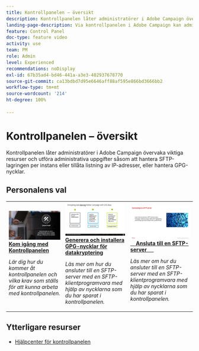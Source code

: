 ```yaml
---
title: Kontrollpanelen – översikt
description: Kontrollpanelen låter administratörer i Adobe Campaign övervaka viktiga resurser och utföra administrativa uppgifter såsom att hantera SFTP-lagringen per instans eller tillåta listning av IP-adresser, eller hantera GPG-nycklar.
landing-page-description: Via kontrollpanelen i Adobe Campaign kan administratörer i Adobe Campaign övervaka viktiga resurser och utföra administrativa uppgifter såsom att hantera SFTP-lagring per instans, tillåta listning av IP-adresser eller hantera GPG-nycklar.
feature: Control Panel
doc-type: feature video
activity: use
team: PM
role: Admin
level: Experienced
recommendations: noDisplay
exl-id: 67b35ad4-bd46-441a-a3e3-402937678770
source-git-commit: ca13bdbd7d95e6646aff88af595e866bd3666bb2
workflow-type: tm+mt
source-wordcount: '214'
ht-degree: 100%

---
```


# Kontrollpanelen – översikt

Kontrollpanelen låter administratörer i Adobe Campaign övervaka viktiga resurser och utföra administrativa uppgifter såsom att hantera SFTP-lagringen per instans eller tillåta listning av IP-adresser, eller hantera GPG-nycklar.

## Personalens val

<table>
<tr>
<td>
    <a href="./get-started.md">
      <img alt="Ansluta till en SFTP-server" src="./assets/kt-6385.jpg" />
    </a>
    <div>
      <a href="./get-started.md">
    <strong>Kom igång med Kontrollpanelen</strong>
    </a>
    </div>
    <p>
    <em>Lär dig hur du kommer åt kontrollpanelen och vilka krav som ställs för att kunna arbeta med kontrollpanelen. </em>
    <p>
  </td>
  <td>
    <a href="./instance-settings/gpg-key-management/generate-and-install-gpg-keys.md">
      <img alt="Ansluta till en SFTP-server" src="./assets/36386.jpg" />
    </a>
    <div>
      <a href="./instance-settings/gpg-key-management/generate-and-install-gpg-keys.md">
    <strong>Generera och installera GPG-nycklar för datakryptering</strong>
    </a>
    </div>
    <p>
    <em>Läs mer om hur du ansluter till en SFTP-server med en SFTP-klientprogramvara med hjälp av nycklarna som du har sparat i kontrollpanelen. </em>
    <p>
  </td>
  <td>
    <a href="./sftp-management/connect-to-sftp-server.md">
      <img alt="Ansluta till en SFTP-server" src="./assets/27263.jpg" />
    </a>
    <div>
      <a href="./sftp-management/connect-to-sftp-server.md">
    <strong>Ansluta till en SFTP-server</strong>
    </a>
    </div>
    <p>
    <em>Läs mer om hur du ansluter till en SFTP-server med en SFTP-klientprogramvara med hjälp av nycklarna som du har sparat i kontrollpanelen. </em>
    <p>
  </td>
</tr>
</table>

## Ytterligare resurser

* [Hjälpcenter för kontrollpanelen](https://experienceleague.adobe.com/docs/control-panel/using/control-panel-home.html?lang=sv)

